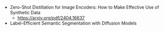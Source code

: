 - Zero-Shot Distillation for Image Encoders: How to Make Effective Use of Synthetic Data
	- https://arxiv.org/pdf/2404.16637
- Label-Efficient Semantic Segmentation with Diffusion Models